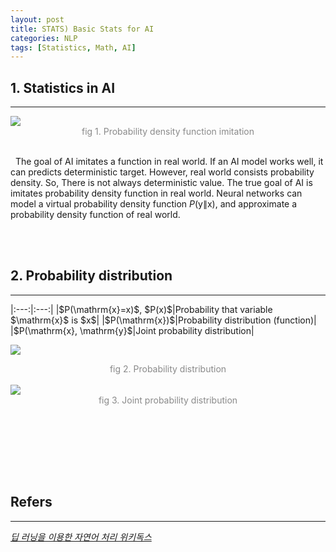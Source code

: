 ```yaml
---
layout: post
title: STATS) Basic Stats for AI
categories: NLP
tags: [Statistics, Math, AI]
---
```

## 1. Statistics in AI
<hr>

<img src = "https://user-images.githubusercontent.com/80208196/216513932-a4426d31-87e2-4437-80da-327b137aa623.png">
<center><span style = "opacity:0.5">fig 1. Probability density function imitation</span></center><br/>

&nbsp;&nbsp;The goal of AI imitates a function in real world. If an AI model works well, it can predicts deterministic target. However, real world consists probability density. So, There is not always deterministic value. The true goal of AI is imitates probability density function in real world. Neural networks can model a virtual probability density function $P(\mathrm{y}\| \mathrm{x})$, and approximate a probability density function of real world.

<br/><br/>

## 2. Probability distribution
<hr>
|:---:|:---:|
|$P(\mathrm{x}=x)$, $P(x)$|Probability that variable $\mathrm{x}$ is $x$|
|$P(\mathrm{x})$|Probability distribution (function)|
|$P(\mathrm{x}, \mathrm{y}$|Joint probability distribution|

<img src = "https://user-images.githubusercontent.com/80208196/216532809-312cf775-6022-44db-9687-81d7e3150a47.png"><center><span style = "opacity:0.5">fig 2. Probability distribution</span></center><br/>
<img src = "https://user-images.githubusercontent.com/80208196/216532912-b93d5055-8797-4ebd-8a47-0046216422ff.png"><center><span style = "opacity:0.5">fig 3. Joint probability distribution</span></center><br/>

<br/>
&nbsp;&nbsp;

<br/><br/>

## Refers
<hr>
<a href = "https://wikidocs.net/book/2155"><i>딥 러닝을 이용한 자연어 처리 위키독스</i> </a><br/>
